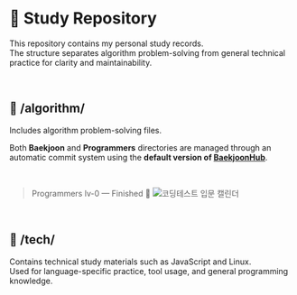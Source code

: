 # 🧠 Study Repository

This repository contains my personal study records.  
The structure separates algorithm problem-solving from general technical practice for clarity and maintainability.

<br>

## 📁 /algorithm/

Includes algorithm problem-solving files.

Both **Baekjoon** and **Programmers** directories are managed through an automatic commit system using the **default version of [BaekjoonHub](https://github.com/BaekjoonHub/BaekjoonHub)**.

<br>

> Programmers lv-0 — Finished 🙌
![코딩테스트 입문 캘린더](https://user-images.githubusercontent.com/97834419/204081556-400642ae-5884-4c8a-8b39-035e9d7db2fe.png)

<br>

## 📁 /tech/

Contains technical study materials such as JavaScript and Linux.  
Used for language-specific practice, tool usage, and general programming knowledge.

